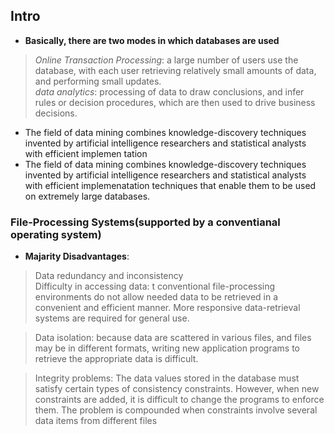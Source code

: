 ## Intro  
* **Basically, there are two modes in which databases are used**  
> *Online Transaction Processing*: a large number of users use the database, with each user retrieving relatively small amounts of data, and performing small updates.   
> *data analytics*: processing of data to draw conclusions, and infer rules or decision procedures, which are then used to drive business decisions.    
* The field of data mining combines knowledge-discovery techniques invented by artificial intelligence researchers and statistical analysts with efficient implemen tation   
* The field of data mining combines knowledge-discovery techniques invented by artificial intelligence researchers and statistical analysts with efficient implemenatation techniques that enable them to be used on extremely large databases.  
  
    
### File-Processing Systems(supported by a conventianal operating system)  
* **Majarity Disadvantages**:  
> Data redundancy and inconsistency  
> Difficulty in accessing data: t conventional file-processing environments do not allow needed data to be retrieved in a convenient and efficient manner. More responsive data-retrieval systems are required for general use.  
  
> Data isolation: because data are scattered in various files, and files may be in different formats, writing new application programs to retrieve the appropriate data is difficult.  
  
> Integrity problems: The data values stored in the database must satisfy certain types of consistency constraints. However, when new constraints are added, it is difficult to change the programs to enforce them. The problem is compounded when constraints involve several data items from different files  
  


  
